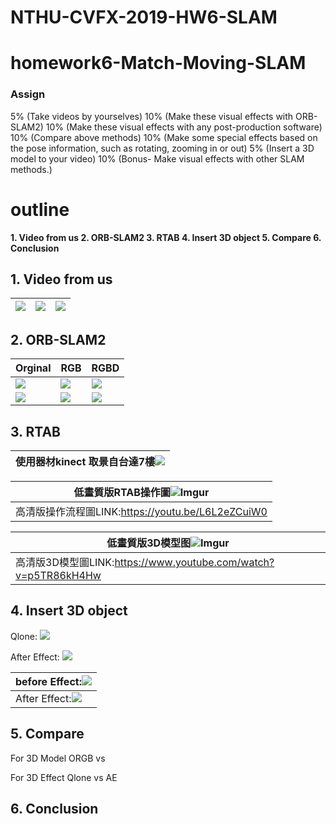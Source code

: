 # NTHU-CVFX-2019-HW6-SLAM

# homework6-Match-Moving-SLAM
### Assign
5% (Take videos by yourselves)
10% (Make these visual effects with ORB-SLAM2)
10% (Make these visual effects with any post-production software)
10% (Compare above methods)
10% (Make some special effects based on the pose information, such as rotating, zooming in or out)
5% (Insert a 3D model to your video)
10% (Bonus- Make visual effects with other SLAM methods.)
# outline

 **1. Video from us
 2. ORB-SLAM2
 3. RTAB
 4. Insert 3D object
 5. Compare
 6. Conclusion**

## 1. **Video from us**

|![](https://imgur.com/hK0bMAv.gif)|![](https://imgur.com/NcMORP8.gif)|![](https://imgur.com/dY4F0HY.gif)|
|---|---|---|


## 2. **ORB-SLAM2**

| Orginal |RGB|  RGBD |
|---|---|---|
|![](https://imgur.com/NcMORP8.gif)|  ![](https://imgur.com/mljw7K3.gif) |  ![](https://imgur.com/mljw7K3.gif) |
|![](https://imgur.com/dY4F0HY.gif)| ![](https://imgur.com/mljw7K3.gif)|![](https://imgur.com/mljw7K3.gif) |



## 3. **RTAB**
|使用器材kinect 取景自台達7樓![](https://i.imgur.com/RMhEu09.gif)|
|---|

|低畫質版RTAB操作圖![Imgur](https://i.imgur.com/3v6DxtC.gif)|
|---|
|高清版操作流程圖LINK:https://youtu.be/L6L2eZCuiW0|

低畫質版3D模型图![Imgur](https://i.imgur.com/QjO8K6k.gif)|
|---|
|高清版3D模型圖LINK:https://www.youtube.com/watch?v=p5TR86kH4Hw|

## 4. **Insert 3D object**

Qlone:
![](https://imgur.com/mljw7K3.gif)

After Effect:
![](https://imgur.com/GDyinXG.gif)

|before Effect:![](https://imgur.com/hK0bMAv.gif)|
|---|
|After Effect:![](https://imgur.com/GDyinXG.gif)|
## 5. **Compare**
For 3D Model
ORGB vs 

For 3D Effect
Qlone vs AE

## 6. **Conclusion**
